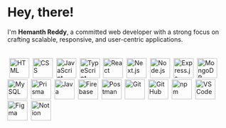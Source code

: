 # Hey, there!

I'm **Hemanth Reddy**, a committed web developer with a strong focus on crafting scalable, responsive, and user-centric applications.

<div align="left">
  <img height="65" />

  <img src="https://skillicons.dev/icons?i=html" height="45" title="HTML" />
  <img width="0" />
  <img src="https://skillicons.dev/icons?i=css" height="45" title="CSS" />
  <img width="0" />
  <img src="https://skillicons.dev/icons?i=js" height="45" title="JavaScript" />
  <img width="0" />
  <img src="https://skillicons.dev/icons?i=ts" height="45" title="TypeScript" />
  <img width="0" />
  <img src="https://skillicons.dev/icons?i=react" height="45" title="React" />
  <img width="0" />
  <img src="https://skillicons.dev/icons?i=next" height="45" title="Next.js" />
  <img width="0" />
  <img src="https://skillicons.dev/icons?i=nodejs" height="45" title="Node.js" />
  <img width="0" />
  <img src="https://skillicons.dev/icons?i=express" height="45" title="Express.js" />
  <img width="0" />
  <img src="https://skillicons.dev/icons?i=mongodb" height="45" title="MongoDB" />
  <img width="0" />
  <img src="https://skillicons.dev/icons?i=mysql" height="45" title="MySQL" />
  <img width="0" />
  <img src="https://skillicons.dev/icons?i=prisma" height="45" title="Prisma" />
  <img width="0" />
  <img src="https://skillicons.dev/icons?i=java" height="45" title="Java" />
  <img width="0" />
  <img src="https://skillicons.dev/icons?i=firebase" height="45" title="Firebase" />
  <img width="0" />
  <img src="https://skillicons.dev/icons?i=postman" height="45" title="Postman" />
  <img width="0" />
  <img src="https://skillicons.dev/icons?i=git" height="45" title="Git" />
  <img width="0" />
  <img src="https://skillicons.dev/icons?i=github" height="45" title="GitHub" />
  <img width="0" />
  <img src="https://skillicons.dev/icons?i=npm" height="45" title="npm" />
  <img width="0" />
  <img src="https://skillicons.dev/icons?i=vscode" height="45" title="VS Code" />
  <img width="0" />
  <img src="https://skillicons.dev/icons?i=figma" height="45" title="Figma" />
  <img width="0" />
  <img src="https://skillicons.dev/icons?i=notion" height="45" title="Notion" />
  <img width="0" />
</div>
